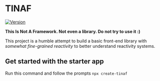 # TINAF

<a href="https://www.npmjs.com/package/tinaf"><img src="https://img.shields.io/npm/v/tinaf.svg?style=flat&colorA=18181B&colorB=28CF8D" alt="Version"></a>

<b>This Is Not A Framework. Not even a library. Do not try to use it :)</b>

<p>This project is a humble attempt to build a basic front-end library with <i>somewhat fine-grained reactivity</i> to better understand reactivity systems.

## Get started with the starter app

Run this command and follow the prompts
`npx create-tinaf`

